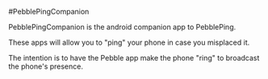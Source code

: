 #PebblePingCompanion

PebblePingCompanion is the android companion app to PebblePing.

These apps will allow you to "ping" your phone in case you misplaced it.

The intention is to have the Pebble app make the phone "ring" to broadcast the 
phone's presence.
